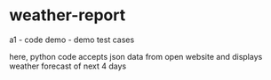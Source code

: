 # weather-report
a1 - code
demo - demo test cases

here, python code accepts json data from open website and displays weather forecast of next 4 days
